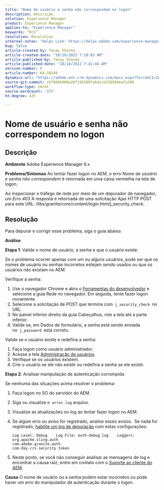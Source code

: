 ```yaml
---
title: "Nome de usuário e senha não correspondem no logon"
description: Descrição
solution: Experience Manager
product: Experience Manager
applies-to: "Experience Manager"
keywords: “KCS”
resolution: Resolution
internal-notes: "Helpx Link: https://helpx.adobe.com/experience-manager/kb/user-name-and-password-do-not-match-on-login.html"
bug: false
article-created-by: Tanay Sharma .
article-created-date: "10/18/2022 7:18:03 AM"
article-published-by: Tanay Sharma .
article-published-date: "10/18/2022 7:42:44 AM"
version-number: 6
article-number: KA-16549
dynamics-url: "https://adobe-ent.crm.dynamics.com/main.aspx?forceUCI=1&pagetype=entityrecord&etn=knowledgearticle&id=aa107f00-b54e-ed11-bba2-0022480868ff"
source-git-commit: cbf868b900a26f1563097ab41cb15056deafa208
workflow-type: tm+mt
source-wordcount: '371'
ht-degree: 42%

---
```


# Nome de usuário e senha não correspondem no logon

## Descrição

<b>Ambiente</b>
Adobe Experience Manager 6.x


<b>Problema/Sintomas</b>
Ao tentar fazer logon no AEM, o erro *Nome de usuário e senha não correspondem* é retornada em uma caixa vermelha na tela de logon.

Ao inspecionar o tráfego de rede por meio de um depurador de navegador, um *Erro 403* A resposta é retornada de uma solicitação Ajax HTTP POST para este URL: /libs/granite/core/content/login.html/j_security_check.


## Resolução


Para depurar e corrigir esse problema, siga o guia abaixo:

<b>Análise</b>

<b>Etapa 1</b>: Valide o nome de usuário, a senha e que o usuário existe:

Se o problema ocorrer apenas com um ou alguns usuários, pode ser que os nomes de usuário ou senhas incorretos estejam sendo usados ou que os usuários não existam no AEM.

Verifique a senha:

1. Use o navegador Chrome e abra o [Ferramentas do desenvolvedor](https://developer.chrome.com/devtools) e selecione a guia Rede no navegador. Em seguida, tente fazer logon novamente.
2. Selecione a solicitação de POST que termina com` j_security_check `no URL.
3. No painel inferior direito da guia Cabeçalhos, role a tela até a parte inferior.
4. Valide se, em Dados de formulário, a senha está sendo enviada no` j_password `está correto.


Valide se o usuário existe e redefina a senha:

1. Faça logon como usuário administrador.
2. Acesse a tela [Administração de usuários](https://docs.adobe.com/content/help/pt-BR/experience-manager-65/administering/home.html?topic=/experience-manager/6-5/sites/administering/morehelp/security.ug.js).
3. Verifique se os usuários existem.
4. Crie o usuário se ele não existir ou redefina a senha se ele existir.


<b>Etapa 2</b>: Analisar manipulação de autenticação corrompida

Se nenhuma das situações acima resolver o problema:

1. Faça logon no SO do servidor do AEM.
2. Siga ou visualize o` error.log` arquivo.
3. Visualize as atualizações no log ao tentar fazer logon no AEM.
4. Se algum erro ou aviso for registrado, analise esses avisos.  Se nada for registrado, [habilite um log de depuração](https://docs.adobe.com/content/help/pt-BR/experience-manager-65/deploying/configuring/configure-logging.html) com estas configurações:




   ```
   Log Level: Debug    Log File: auth-debug.log    Loggers:    org.apache.sling.auth
   com.adobe.granite.auth
   com.day.crx.security.token
   ```
5. Neste ponto, se você não conseguir analisar as mensagens de log e encontrar a causa raiz, entre em contato com o [Suporte ao cliente do AEM](https://experienceleague.adobe.com/?support-solution=Experience+Manager&amp;lang=pt-BR#support).



<b>Causa</b>
O nome de usuário ou a senha podem estar incorretos ou pode haver um erro do manipulador de autenticação durante o logon.


